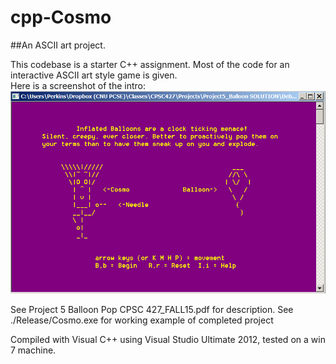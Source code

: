 # cpp-Cosmo
##An ASCII art project.  

This codebase is a starter C++ assignment.  Most of the code for an interactive ASCII art style game is given.  
Here is a screenshot of the intro:
![My image](https://github.com/kperkins411/cpp-Cosmo/blob/master/intro.png)

See Project 5 Balloon Pop CPSC 427_FALL15.pdf for description.
See ./Release/Cosmo.exe for working example of completed project

Compiled with Visual C++ using Visual Studio Ultimate 2012, tested on a win 7 machine.
